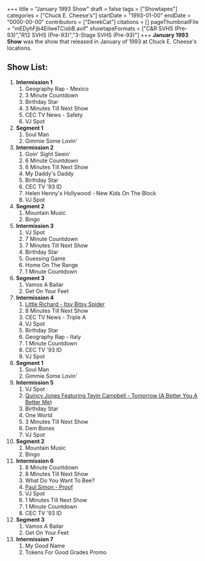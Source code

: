 +++
title = "January 1993 Show"
draft = false
tags = ["Showtapes"]
categories = ["Chuck E. Cheese's"]
startDate = "1993-01-00"
endDate = "0000-00-00"
contributors = ["DerekCat"]
citations = []
pageThumbnailFile = "mEDyhFjb4EiIweTCisbB.avif"
showtapeFormats = ["C&R SVHS (Pre-93)","R12 SVHS (Pre-93)","3-Stage SVHS (Pre-93)"]
+++
**January 1993 Show** was the show that released in January of 1993 at Chuck E. Cheese's locations.

## Show List:

1.  **Intermission 1**
    1.  Geography Rap - Mexico
    2.  3 Minute Countdown
    3.  Birthday Star
    4.  3 Minutes Till Next Show
    5.  CEC TV News - Safety
    6.  VJ Spot
2.  **Segment 1**
    1.  Soul Man
    2.  Gimmie Some Lovin'
3.  **Intermission 2**
    1.  Goin' Sight Seein'
    2.  6 Minute Countdown
    3.  6 Minutes Till Next Show
    4.  My Daddy's Daddy
    5.  Birthday Star
    6.  CEC TV '93 ID
    7.  Helen Henny's Hollywood - New Kids On The Block
    8.  VJ Spot
4.  **Segment 2**
    1.  Mountain Music
    2.  Bingo
5.  **Intermission 3**
    1.  VJ Spot
    2.  7 Minute Countdown
    3.  7 Minutes Till Next Show
    4.  Birthday Star
    5.  Guessing Game
    6.  Home On The Range
    7.  1 Minute Countdown
6.  **Segment 3**
    1.  Vamos A Bailar
    2.  Get On Your Feet
7.  **Intermission 4**
    1.  [Little Richard - Itsy Bitsy Spider](https://en.wikipedia.org/wiki/Itsy_Bitsy_Spider)
    2.  8 Minutes Till Next Show
    3.  CEC TV News - Triple A
    4.  VJ Spot
    5.  Birthday Star
    6.  Geography Rap - Italy
    7.  1 Minute Countdown
    8.  CEC TV '93 ID
    9.  VJ Spot
8.  **Segment 1**
    1.  Soul Man
    2.  Gimmie Some Lovin'
9.  **Intermission 5**
    1.  VJ Spot
    2.  [Quincy Jones Featuring Tevin Campbell - Tomorrow (A Better You A Better Me)](https://en.wikipedia.org/wiki/Tomorrow_(A_Better_You,_Better_Me))
    3.  Birthday Star
    4.  One World
    5.  3 Minutes Till Next Show
    6.  Dem Bones
    7.  VJ Spot
10. **Segment 2**
    1.  Mountain Music
    2.  Bingo
11. **Intermission 6**
    1.  8 Minute Countdown
    2.  8 Minutes Till Next Show
    3.  What Do You Want To Bee?
    4.  [Paul Simon - Proof](https://en.wikipedia.org/wiki/Proof_(Paul_Simon_song))
    5.  VJ Spot
    6.  1 Minutes Till Next Show
    7.  1 Minute Countdown
    8.  CEC TV '93 ID
12. **Segment 3**
    1.  Vamos A Bailar
    2.  Get On Your Feet
13. **Intermission 7**
    1.  My Good Name
    2.  Tokens For Good Grades Promo
